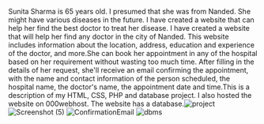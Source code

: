 
Sunita Sharma is 65 years old. I presumed that she was from Nanded. She might have various diseases in the future. I have created a website that can help her find the best doctor to treat her disease. I have created a website that will help her find any doctor in the city of Nanded. This website includes information about the location, address, education and experience of the doctor, and more.She can book her appointment in any of the hospital based on her requirement without wasting too much time. After filling in the details of her request, she'll receive an email confirming the appointment, with the name and contact information of the person scheduled, the hospital name, the doctor's name, the appointment date and time.This is a description of my HTML, CSS, PHP and database project. I also hosted the website on 000webhost. The website has a database.![project](https://user-images.githubusercontent.com/99238970/188257569-83aeb3c3-d2ad-4442-b850-275e59500d38.png)
![Screenshot (5)](https://user-images.githubusercontent.com/99238970/188257658-1f31598b-88c6-44be-9af5-da0e54ed32e8.png)
![ConfirmationEmail](https://user-images.githubusercontent.com/99238970/188257681-e1b58800-ade2-46ba-83fa-02f89d1f4cd7.jpeg)
![dbms](https://user-images.githubusercontent.com/99238970/188273815-91e0ac93-acfd-4d0e-b4e1-0cb726bd1b68.jpeg)

